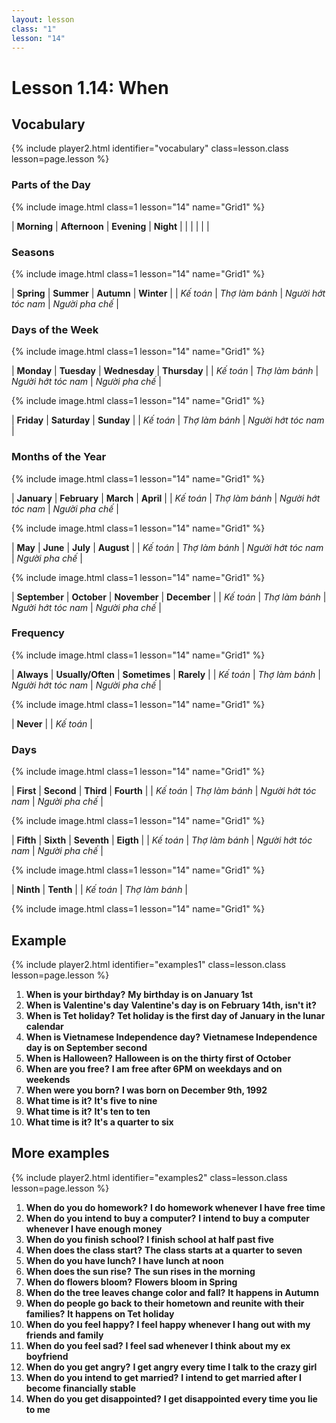 ```yaml
---
layout: lesson
class: "1"
lesson: "14"
---
```


# Lesson 1.14: When



## Vocabulary
{% include player2.html identifier="vocabulary" class=lesson.class lesson=page.lesson %}

### Parts of the Day

{% include image.html class=1 lesson="14" name="Grid1" %}
 
| **Morning** | **Afternoon**  | **Evening**  | **Night**  | 
|  |  |  |  |

### Seasons

{% include image.html class=1 lesson="14" name="Grid1" %}

| **Spring** | **Summer**  | **Autumn**  | **Winter**  | 
| *Kế toán* | *Thợ làm bánh* | *Người hớt tóc nam* | *Người pha chế* |

### Days of the Week

{% include image.html class=1 lesson="14" name="Grid1" %}

| **Monday** | **Tuesday**  | **Wednesday**  | **Thursday**  | 
| *Kế toán* | *Thợ làm bánh* | *Người hớt tóc nam* | *Người pha chế* |

{% include image.html class=1 lesson="14" name="Grid1" %}

| **Friday** | **Saturday**  | **Sunday**  |
| *Kế toán* | *Thợ làm bánh* | *Người hớt tóc nam* |  



### Months of the Year

{% include image.html class=1 lesson="14" name="Grid1" %}

| **January** | **February**  | **March**  | **April**  | 
| *Kế toán* | *Thợ làm bánh* | *Người hớt tóc nam* | *Người pha chế* |

{% include image.html class=1 lesson="14" name="Grid1" %}

| **May** | **June**  | **July**  | **August**  | 
| *Kế toán* | *Thợ làm bánh* | *Người hớt tóc nam* | *Người pha chế* |

{% include image.html class=1 lesson="14" name="Grid1" %}

| **September** | **October**  | **November**  | **December**  | 
| *Kế toán* | *Thợ làm bánh* | *Người hớt tóc nam* | *Người pha chế* |

### Frequency

{% include image.html class=1 lesson="14" name="Grid1" %}

| **Always** | **Usually/Often**  | **Sometimes**  | **Rarely**  | 
| *Kế toán* | *Thợ làm bánh* | *Người hớt tóc nam* | *Người pha chế* |

{% include image.html class=1 lesson="14" name="Grid1" %}

| **Never** | 
| *Kế toán* | 

### Days
{% include image.html class=1 lesson="14" name="Grid1" %}

| **First** | **Second**  | **Third**  | **Fourth**  | 
| *Kế toán* | *Thợ làm bánh* | *Người hớt tóc nam* | *Người pha chế* |

{% include image.html class=1 lesson="14" name="Grid1" %}

| **Fifth** | **Sixth**  | **Seventh**  | **Eigth**  | 
| *Kế toán* | *Thợ làm bánh* | *Người hớt tóc nam* | *Người pha chế* |

{% include image.html class=1 lesson="14" name="Grid1" %}

| **Ninth** | **Tenth**  | 
| *Kế toán* | *Thợ làm bánh* | 

{% include image.html class=1 lesson="14" name="Grid1" %}









## Example
{% include player2.html identifier="examples1" class=lesson.class lesson=page.lesson %}

1. **When is your birthday?** **My birthday is on January 1st**
2. **When is Valentine's day** **Valentine's day is on February 14th, isn't it?**
3. **When is Tet holiday?** **Tet holiday is the first day of January in the lunar calendar**
4. **When is Vietnamese Independence day?** **Vietnamese Independence day is on September second**
5. **When is Halloween?** **Halloween is on the thirty first of October**
6. **When are you free?** **I am free after 6PM on weekdays and on weekends**
7. **When were you born?** **I was born on December 9th, 1992**
8. **What time is it?** **It's five to nine**
9. **What time is it?** **It's ten to ten**
10. **What time is it?** **It's a quarter to six**




## More examples
{% include player2.html identifier="examples2" class=lesson.class lesson=page.lesson %}

1. **When do you do homework?** **I do homework whenever I have free time**
2. **When do you intend to buy a computer?** **I intend to buy a computer whenever I have enough money**
3. **When do you finish school?** **I finish school at half past five**
4. **When does the class start?** **The class starts at a quarter to seven**
5. **When do you have lunch?** **I have lunch at noon**
6. **When does the sun rise?** **The sun rises in the morning**
7. **When do flowers bloom?** **Flowers bloom in Spring**
8. **When do the tree leaves change color and fall?** **It happens in Autumn**
9. **When do people go back to their hometown and reunite with their families?** **It happens on Tet holiday**
10. **When do you feel happy?** **I feel happy whenever I hang out with my friends and family**
11. **When do you feel sad?** **I feel sad whenever I think about my ex boyfriend**
12. **When do you get angry?** **I get angry every time I talk to the crazy girl**
13. **When do you intend to get married?** **I intend to get married after I become financially stable**
14. **When do you get disappointed?** **I get disappointed every time you lie to me**

